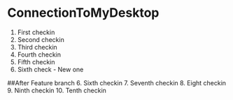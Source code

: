 # ConnectionToMyDesktop

1. First checkin
2. Second checkin
3. Third checkin
4. Fourth checkin
5. Fifth checkin
6. Sixth check - New one


##After Feature branch
6. Sixth checkin
7. Seventh checkin
8. Eight checkin
9. Ninth checkin
10. Tenth checkin


